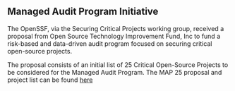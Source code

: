 ## Managed Audit Program Initiative ##

The OpenSSF, via the Securing Critical Projects working group, received a proposal from Open Source Technology Improvement Fund, Inc to fund a risk-based and data-driven audit program focused on securing critical open-source projects. 

The proposal consists of an initial list of 25 Critical Open-Source Projects to be considered for the Managed Audit Program. The MAP 25 proposal and project list can be found [here](https://github.com/Amir-Montazery/OSTIF/blob/main/Managed-Audit-Program-Inititative-Proposal.md)


